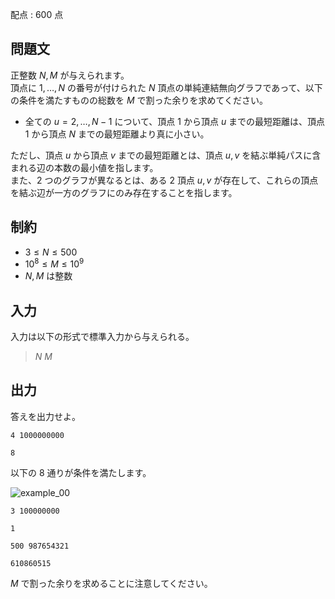 配点 : $600$ 点

## 問題文

正整数 $N, M$ が与えられます。<br>
頂点に $1, \dots, N$ の番号が付けられた $N$ 頂点の単純連結無向グラフであって、以下の条件を満たすものの総数を $M$ で割った余りを求めてください。

- 全ての $u = 2, \dots, N-1$ について、頂点 $1$ から頂点 $u$ までの最短距離は、頂点 $1$ から頂点 $N$ までの最短距離より真に小さい。

ただし、頂点 $u$ から頂点 $v$ までの最短距離とは、頂点 $u, v$ を結ぶ単純パスに含まれる辺の本数の最小値を指します。<br>
また、$2$ つのグラフが異なるとは、ある $2$ 頂点 $u, v$ が存在して、これらの頂点を結ぶ辺が一方のグラフにのみ存在することを指します。

## 制約

- $3 \leq N \leq 500$
- $10^8 \leq M \leq 10^9$
- $N, M$ は整数

## 入力

入力は以下の形式で標準入力から与えられる。

> $N$ $M$

## 出力

答えを出力せよ。

```input1
4 1000000000
```

```output1
8
```

以下の $8$ 通りが条件を満たします。

![example_00](https://img.atcoder.jp/abc281/5c77dfe15dfa3c03666e654bf8cfdc01.png)

```input2
3 100000000
```

```output2
1
```

```input3
500 987654321
```

```output3
610860515
```

$M$ で割った余りを求めることに注意してください。